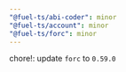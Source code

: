```yaml
---
"@fuel-ts/abi-coder": minor
"@fuel-ts/account": minor
"@fuel-ts/forc": minor
---
```


chore!: update `forc` to `0.59.0`
